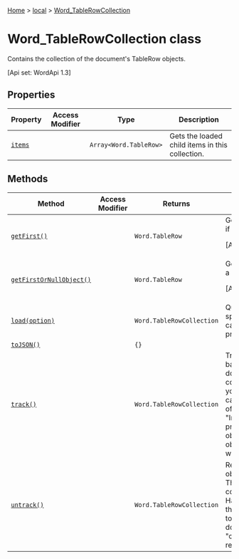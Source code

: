 [Home](./index) &gt; [local](local.md) &gt; [Word\_TableRowCollection](local.word_tablerowcollection.md)

# Word\_TableRowCollection class

Contains the collection of the document's TableRow objects. 

 \[Api set: WordApi 1.3\]

## Properties

|  Property | Access Modifier | Type | Description |
|  --- | --- | --- | --- |
|  [`items`](local.word_tablerowcollection.items.md) |  | `Array<Word.TableRow>` | Gets the loaded child items in this collection. |

## Methods

|  Method | Access Modifier | Returns | Description |
|  --- | --- | --- | --- |
|  [`getFirst()`](local.word_tablerowcollection.getfirst.md) |  | `Word.TableRow` | Gets the first row in this collection. Throws if this collection is empty. <p/> \[Api set: WordApi 1.3\] |
|  [`getFirstOrNullObject()`](local.word_tablerowcollection.getfirstornullobject.md) |  | `Word.TableRow` | Gets the first row in this collection. Returns a null object if this collection is empty. <p/> \[Api set: WordApi 1.3\] |
|  [`load(option)`](local.word_tablerowcollection.load.md) |  | `Word.TableRowCollection` | Queues up a command to load the specified properties of the object. You must call "context.sync()" before reading the properties. |
|  [`toJSON()`](local.word_tablerowcollection.tojson.md) |  | `{}` |  |
|  [`track()`](local.word_tablerowcollection.track.md) |  | `Word.TableRowCollection` | Track the object for automatic adjustment based on surrounding changes in the document. This call is a shorthand for context.trackedObjects.add(thisObject). If you are using this object across ".sync" calls and outside the sequential execution of a ".run" batch, and get an "InvalidObjectPath" error when setting a property or invoking a method on the object, you needed to have added the object to the tracked object collection when the object was first created. |
|  [`untrack()`](local.word_tablerowcollection.untrack.md) |  | `Word.TableRowCollection` | Release the memory associated with this object, if it has previously been tracked. This call is shorthand for context.trackedObjects.remove(thisObject). Having many tracked objects slows down the host application, so please remember to free any objects you add, once you're done using them. You will need to call "context.sync()" before the memory release takes effect. |

